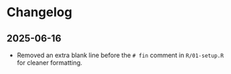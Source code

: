 # Changelog

## 2025-06-16
- Removed an extra blank line before the `# fin` comment in `R/01-setup.R` for cleaner formatting.
